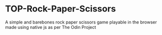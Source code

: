 # TOP-Rock-Paper-Scissors
A simple and barebones rock paper scissors game playable in the browser made using native js as per The Odin Project
